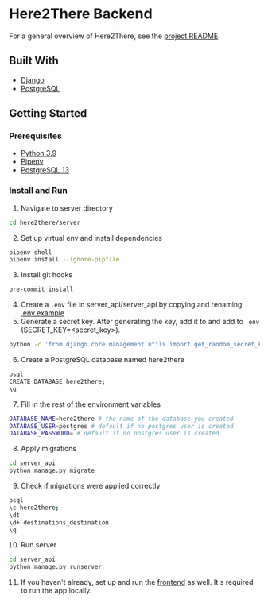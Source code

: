 # Here2There Backend

For a general overview of Here2There, see the [project README](../README.md).

## Built With

- [Django](https://www.djangoproject.com/)
- [PostgreSQL](https://www.postgresql.org/)

## Getting Started

### Prerequisites

- [Python 3.9](https://www.python.org/downloads/)
- [Pipenv](https://pypi.org/project/pipenv/)
- [PostgreSQL 13](https://www.postgresql.org/)

### Install and Run

1. Navigate to server directory

```sh
cd here2there/server
```

2. Set up virtual env and install dependencies

```sh
pipenv shell
pipenv install --ignore-pipfile
```

3. Install git hooks

```sh
pre-commit install
```

4. Create a `.env` file in server_api/server_api by copying and renaming [.env.example](./server_api/server_api/.env.example)
5. Generate a secret key. After generating the key, add it to and add to `.env` (SECRET_KEY=<secret_key>).

```sh
python -c 'from django.core.management.utils import get_random_secret_key; print(get_random_secret_key())'
```

6. Create a PostgreSQL database named here2there

```sh
psql
CREATE DATABASE here2there;
\q
```

7. Fill in the rest of the environment variables

```sh
DATABASE_NAME=here2there # the name of the database you created
DATABASE_USER=postgres # default if no postgres user is created
DATABASE_PASSWORD= # default if no postgres user is created
```

8. Apply migrations

```sh
cd server_api
python manage.py migrate
```

9. Check if migrations were applied correctly

```sh
psql
\c here2there;
\dt
\d+ destinations_destination
\q
```

10. Run server

```sh
cd server_api
python manage.py runserver
```

11. If you haven't already, set up and run the [frontend](../frontend/README.md) as well. It's required to run the app locally.
